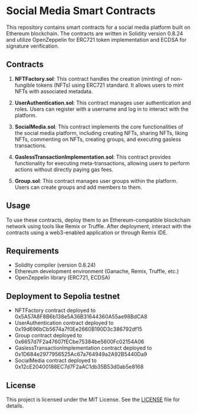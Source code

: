 # Social Media Smart Contracts

This repository contains smart contracts for a social media platform built on Ethereum blockchain. The contracts are written in Solidity version 0.8.24 and utilize OpenZeppelin for ERC721 token implementation and ECDSA for signature verification.

## Contracts

1. **NFTFactory.sol**: This contract handles the creation (minting) of non-fungible tokens (NFTs) using ERC721 standard. It allows users to mint NFTs with associated metadata.

2. **UserAuthentication.sol**: This contract manages user authentication and roles. Users can register with a username and log in to interact with the platform.

3. **SocialMedia.sol**: This contract implements the core functionalities of the social media platform, including creating NFTs, sharing NFTs, liking NFTs, commenting on NFTs, creating groups, and executing gasless transactions.

4. **GaslessTransactionImplementation.sol**: This contract provides functionality for executing meta-transactions, allowing users to perform actions without directly paying gas fees.

5. **Group.sol**: This contract manages user groups within the platform. Users can create groups and add members to them.

## Usage

To use these contracts, deploy them to an Ethereum-compatible blockchain network using tools like Remix or Truffle. After deployment, interact with the contracts using a web3-enabled application or through Remix IDE.

## Requirements

- Solidity compiler (version 0.8.24)
- Ethereum development environment (Ganache, Remix, Truffle, etc.)
- OpenZeppelin library (ERC721, ECDSA)

## Deployment to Sepolia testnet
- NFTFactory contract deployed to 0x5A57A8F8B6b138e5A36B31644360A55ae98BdCA8
- UserAuthentication contract deployed to 0x19d696bCb5674a7f0Ee2660B190D3c386792df15
- Group contract deployed to 0x6657d7F2a47607fECbe75384be5600Fc02154A06
- GaslessTransactionImplementation contract deployed to 0x1D684e2977956525Ac67a764949a2A92B5440Da9
- SocialMedia contract deployed to 0x12cE20400188EC7d7F2aAC1db35B53d0ab5e8168

## License

This project is licensed under the MIT License. See the [LICENSE](LICENSE) file for details.